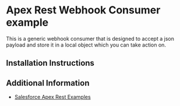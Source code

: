 # Apex Rest Webhook Consumer example

This is a generic webhook consumer that is designed to accept a json payload and store it in a local object which you can take action on.

## Installation Instructions




## Additional Information

- [Salesforce Apex Rest Examples](https://developer.salesforce.com/docs/atlas.en-us.apexcode.meta/apexcode/apex_rest_code_sample_basic.htm)

